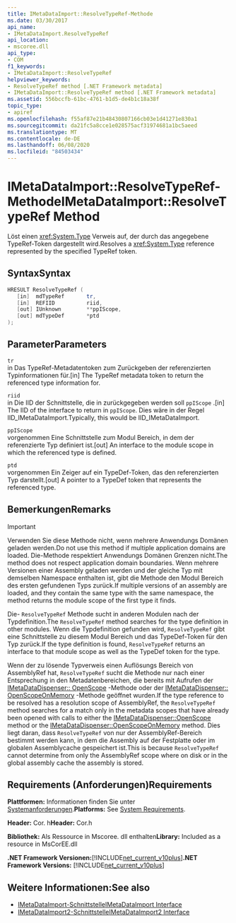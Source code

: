 ```yaml
---
title: IMetaDataImport::ResolveTypeRef-Methode
ms.date: 03/30/2017
api_name:
- IMetaDataImport.ResolveTypeRef
api_location:
- mscoree.dll
api_type:
- COM
f1_keywords:
- IMetaDataImport::ResolveTypeRef
helpviewer_keywords:
- ResolveTypeRef method [.NET Framework metadata]
- IMetaDataImport::ResolveTypeRef method [.NET Framework metadata]
ms.assetid: 556bccfb-61bc-4761-b1d5-de4b1c18a38f
topic_type:
- apiref
ms.openlocfilehash: f55af87e21b48430807166cb03e1d41271e830a1
ms.sourcegitcommit: da21fc5a8cce1e028575acf31974681a1bc5aeed
ms.translationtype: MT
ms.contentlocale: de-DE
ms.lasthandoff: 06/08/2020
ms.locfileid: "84503434"
---
```

# <a name="imetadataimportresolvetyperef-method"></a><span data-ttu-id="a5e5b-102">IMetaDataImport::ResolveTypeRef-Methode</span><span class="sxs-lookup"><span data-stu-id="a5e5b-102">IMetaDataImport::ResolveTypeRef Method</span></span>
<span data-ttu-id="a5e5b-103">Löst einen <xref:System.Type> Verweis auf, der durch das angegebene TypeRef-Token dargestellt wird.</span><span class="sxs-lookup"><span data-stu-id="a5e5b-103">Resolves a <xref:System.Type> reference represented by the specified TypeRef token.</span></span>  
  
## <a name="syntax"></a><span data-ttu-id="a5e5b-104">Syntax</span><span class="sxs-lookup"><span data-stu-id="a5e5b-104">Syntax</span></span>  
  
```cpp  
HRESULT ResolveTypeRef (  
   [in]  mdTypeRef       tr,  
   [in]  REFIID          riid,  
   [out] IUnknown        **ppIScope,  
   [out] mdTypeDef       *ptd  
);  
```  
  
## <a name="parameters"></a><span data-ttu-id="a5e5b-105">Parameter</span><span class="sxs-lookup"><span data-stu-id="a5e5b-105">Parameters</span></span>  
 `tr`  
 <span data-ttu-id="a5e5b-106">in Das TypeRef-Metadatentoken zum Zurückgeben der referenzierten Typinformationen für.</span><span class="sxs-lookup"><span data-stu-id="a5e5b-106">[in] The TypeRef metadata token to return the referenced type information for.</span></span>  
  
 `riid`  
 <span data-ttu-id="a5e5b-107">in Die IID der Schnittstelle, die in zurückgegeben werden soll `ppIScope` .</span><span class="sxs-lookup"><span data-stu-id="a5e5b-107">[in] The IID of the interface to return in `ppIScope`.</span></span> <span data-ttu-id="a5e5b-108">Dies wäre in der Regel IID_IMetaDataImport.</span><span class="sxs-lookup"><span data-stu-id="a5e5b-108">Typically, this would be IID_IMetaDataImport.</span></span>  
  
 `ppIScope`  
 <span data-ttu-id="a5e5b-109">vorgenommen Eine Schnittstelle zum Modul Bereich, in dem der referenzierte Typ definiert ist.</span><span class="sxs-lookup"><span data-stu-id="a5e5b-109">[out] An interface to the module scope in which the referenced type is defined.</span></span>  
  
 `ptd`  
 <span data-ttu-id="a5e5b-110">vorgenommen Ein Zeiger auf ein TypeDef-Token, das den referenzierten Typ darstellt.</span><span class="sxs-lookup"><span data-stu-id="a5e5b-110">[out] A pointer to a TypeDef token that represents the referenced type.</span></span>  
  
## <a name="remarks"></a><span data-ttu-id="a5e5b-111">Bemerkungen</span><span class="sxs-lookup"><span data-stu-id="a5e5b-111">Remarks</span></span>  
  
> [!IMPORTANT]
> <span data-ttu-id="a5e5b-112">Verwenden Sie diese Methode nicht, wenn mehrere Anwendungs Domänen geladen werden.</span><span class="sxs-lookup"><span data-stu-id="a5e5b-112">Do not use this method if multiple application domains are loaded.</span></span> <span data-ttu-id="a5e5b-113">Die-Methode respektiert Anwendungs Domänen Grenzen nicht.</span><span class="sxs-lookup"><span data-stu-id="a5e5b-113">The method does not respect application domain boundaries.</span></span> <span data-ttu-id="a5e5b-114">Wenn mehrere Versionen einer Assembly geladen werden und der gleiche Typ mit demselben Namespace enthalten ist, gibt die Methode den Modul Bereich des ersten gefundenen Typs zurück.</span><span class="sxs-lookup"><span data-stu-id="a5e5b-114">If multiple versions of an assembly are loaded, and they contain the same type with the same namespace, the method returns the module scope of the first type it finds.</span></span>  
  
 <span data-ttu-id="a5e5b-115">Die- `ResolveTypeRef` Methode sucht in anderen Modulen nach der Typdefinition.</span><span class="sxs-lookup"><span data-stu-id="a5e5b-115">The `ResolveTypeRef` method searches for the type definition in other modules.</span></span> <span data-ttu-id="a5e5b-116">Wenn die Typdefinition gefunden wird, `ResolveTypeRef` gibt eine Schnittstelle zu diesem Modul Bereich und das TypeDef-Token für den Typ zurück.</span><span class="sxs-lookup"><span data-stu-id="a5e5b-116">If the type definition is found, `ResolveTypeRef` returns an interface to that module scope as well as the TypeDef token for the type.</span></span>  
  
 <span data-ttu-id="a5e5b-117">Wenn der zu lösende Typverweis einen Auflösungs Bereich von AssemblyRef hat, `ResolveTypeRef` sucht die Methode nur nach einer Entsprechung in den Metadatenbereichen, die bereits mit Aufrufen der [IMetaDataDispenser:: OpenScope](imetadatadispenser-openscope-method.md) -Methode oder der [IMetaDataDispenser:: OpenScopeOnMemory](imetadatadispenser-openscopeonmemory-method.md) -Methode geöffnet wurden.</span><span class="sxs-lookup"><span data-stu-id="a5e5b-117">If the type reference to be resolved has a resolution scope of AssemblyRef, the `ResolveTypeRef` method searches for a match only in the metadata scopes that have already been opened with calls to either the [IMetaDataDispenser::OpenScope](imetadatadispenser-openscope-method.md) method or the [IMetaDataDispenser::OpenScopeOnMemory](imetadatadispenser-openscopeonmemory-method.md) method.</span></span> <span data-ttu-id="a5e5b-118">Dies liegt daran, dass `ResolveTypeRef` von nur der AssemblyRef-Bereich bestimmt werden kann, in dem die Assembly auf der Festplatte oder im globalen Assemblycache gespeichert ist.</span><span class="sxs-lookup"><span data-stu-id="a5e5b-118">This is because `ResolveTypeRef` cannot determine from only the AssemblyRef scope where on disk or in the global assembly cache the assembly is stored.</span></span>  
  
## <a name="requirements"></a><span data-ttu-id="a5e5b-119">Requirements (Anforderungen)</span><span class="sxs-lookup"><span data-stu-id="a5e5b-119">Requirements</span></span>  
 <span data-ttu-id="a5e5b-120">**Plattformen:** Informationen finden Sie unter [Systemanforderungen](../../get-started/system-requirements.md).</span><span class="sxs-lookup"><span data-stu-id="a5e5b-120">**Platforms:** See [System Requirements](../../get-started/system-requirements.md).</span></span>  
  
 <span data-ttu-id="a5e5b-121">**Header:** Cor. h</span><span class="sxs-lookup"><span data-stu-id="a5e5b-121">**Header:** Cor.h</span></span>  
  
 <span data-ttu-id="a5e5b-122">**Bibliothek:** Als Ressource in Mscoree. dll enthalten</span><span class="sxs-lookup"><span data-stu-id="a5e5b-122">**Library:** Included as a resource in MsCorEE.dll</span></span>  
  
 <span data-ttu-id="a5e5b-123">**.NET Framework Versionen:**[!INCLUDE[net_current_v10plus](../../../../includes/net-current-v10plus-md.md)]</span><span class="sxs-lookup"><span data-stu-id="a5e5b-123">**.NET Framework Versions:** [!INCLUDE[net_current_v10plus](../../../../includes/net-current-v10plus-md.md)]</span></span>  
  
## <a name="see-also"></a><span data-ttu-id="a5e5b-124">Weitere Informationen:</span><span class="sxs-lookup"><span data-stu-id="a5e5b-124">See also</span></span>

- [<span data-ttu-id="a5e5b-125">IMetaDataImport-Schnittstelle</span><span class="sxs-lookup"><span data-stu-id="a5e5b-125">IMetaDataImport Interface</span></span>](imetadataimport-interface.md)
- [<span data-ttu-id="a5e5b-126">IMetaDataImport2-Schnittstelle</span><span class="sxs-lookup"><span data-stu-id="a5e5b-126">IMetaDataImport2 Interface</span></span>](imetadataimport2-interface.md)
